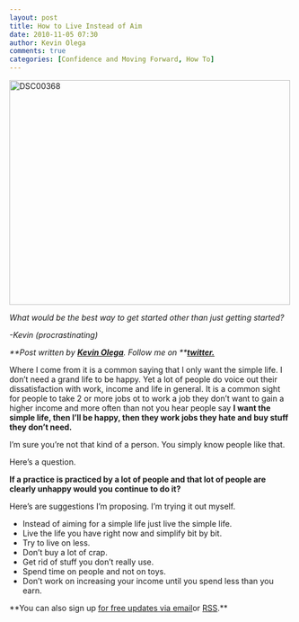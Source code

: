 ```yaml
---
layout: post
title: How to Live Instead of Aim
date: 2010-11-05 07:30
author: Kevin Olega
comments: true
categories: [Confidence and Moving Forward, How To]
---
```

<a title="DSC00368 by Kevin Olega, on Flickr" href="http://www.flickr.com/photos/kevinolega/5125152823/"><img src="http://farm2.static.flickr.com/1157/5125152823_77f7a7be70.jpg" alt="DSC00368" width="500" height="400" /></a>

<em>What would be the best way to get started other than just getting started?</em>

<em>-Kevin (procrastinating)</em>

<em><em>**Post written by **<a href="http://minimalchanges.com/about">**Kevin Olega**</a>**. Follow me on **<a href="http://twitter.com/kevinolega">**twitter.**</a></em></em>

Where I come from it is a common saying that I only want the simple life. I don’t need a grand life to be happy. Yet a lot of people do voice out their dissatisfaction with work, income and life in general. It is a common sight for people to take 2 or more jobs ot to work a job they don’t want to gain a higher income and more often than not you hear people say **I want the simple life, then I’ll be happy, then they work jobs they hate and buy stuff they don’t need.**

I’m sure you’re not that kind of a person. You simply know people like that.

Here’s a question.

**If a practice is practiced by a lot of people and that lot of people are clearly unhappy would you continue to do it?**

Here’s are suggestions I’m proposing. I’m trying it out myself.
<ul>
	<li>Instead of aiming for a simple life just live the simple life.</li>
	<li>Live the life you have right now and simplify bit by bit.</li>
	<li>Try to live on less.</li>
	<li>Don’t buy a lot of crap.</li>
	<li>Get rid of stuff you don’t really use.</li>
	<li>Spend time on people and not on toys.</li>
	<li>Don’t work on increasing your income until you spend less than you earn.</li>
</ul>
**You can also sign up <a href="http://feedburner.google.com/fb/a/mailverify?uri=Minimalchangescom">for free updates via email</a>or <a href="http://feeds.feedburner.com/minimalchangescom">RSS</a>.**
